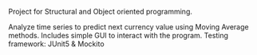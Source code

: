 Project for Structural and Object oriented programming. 

Analyze time series to predict next currency value using Moving Average methods. 
Includes simple GUI to interact with the program. 
Testing framework: JUnit5 & Mockito
